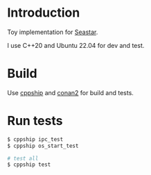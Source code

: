 # Introduction
Toy implementation for [Seastar](https://github.com/scylladb/seastar).

I use C++20 and Ubuntu 22.04 for dev and test.

# Build
Use [cppship](https://github.com/qqiangwu/cppship) and [conan2](https://conan.io/) for build and tests.

# Run tests
```bash
$ cppship ipc_test
$ cppship os_start_test

# test all
$ cppship test
```